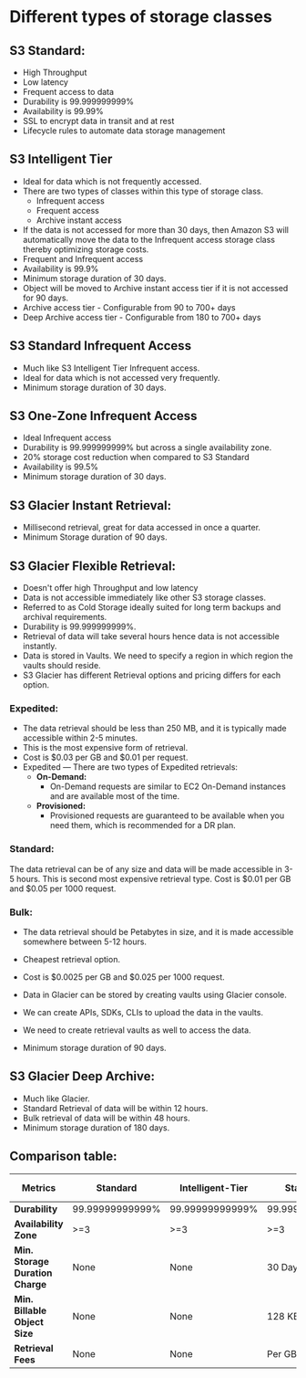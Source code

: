 # Different types of storage classes

## S3 Standard:
  - High Throughput
  - Low latency
  - Frequent access to data
  - Durability is 99.999999999%
  - Availability is 99.99%
  - SSL to encrypt data in transit and at rest
  - Lifecycle rules to automate data storage management

## S3 Intelligent Tier
  - Ideal for data which is not frequently accessed.
  - There are two types of classes within this type of storage class.
    - Infrequent access
    - Frequent access
    - Archive instant access
  - If the data is not accessed for more than 30 days, then Amazon S3 will automatically
    move the data to the Infrequent access storage class thereby optimizing storage costs.
  - Frequent and Infrequent access
  - Availability is 99.9%
  - Minimum storage duration of 30 days.
  - Object will be moved to Archive instant access tier if it is not accessed for 90 days.
  - Archive access tier - Configurable from 90 to 700+ days
  - Deep Archive access tier - Configurable from 180 to 700+ days

## S3 Standard Infrequent Access
  - Much like S3 Intelligent Tier Infrequent access.
  - Ideal for data which is not accessed very frequently.
  - Minimum storage duration of 30 days.

## S3 One-Zone Infrequent Access
  - Ideal Infrequent access
  - Durability is 99.999999999% but across a single availability zone.
  - 20% storage cost reduction when compared to S3 Standard
  - Availability is 99.5%
  - Minimum storage duration of 30 days.

## S3 Glacier Instant Retrieval:
  - Millisecond retrieval, great for data accessed in once a quarter.
  - Minimum Storage duration of 90 days.

## S3 Glacier Flexible Retrieval:
  - Doesn't offer high Throughput and low latency
  - Data is not accessible immediately like other S3 storage classes.
  - Referred to as Cold Storage ideally suited for long term backups and archival requirements.
  - Durability is 99.999999999%.
  - Retrieval of data will take several hours hence data is not accessible instantly.
  - Data is stored in Vaults. We need to specify a region in which region the vaults should reside.
  - S3 Glacier has different Retrieval options and pricing differs for each option.
### Expedited: 
- The data retrieval should be less than 250 MB, and it is typically made accessible within 2-5 minutes. 
- This is the most expensive form of retrieval. 
- Cost is $0.03 per GB and $0.01 per request. 
- Expedited — There are two types of Expedited retrievals: 
  - **On-Demand:**
    - On-Demand requests are similar to EC2 On-Demand instances and are available most of the time.
  - **Provisioned:**
    - Provisioned requests are guaranteed to be available when you need them, which is recommended for a DR plan.
    
### Standard:  
The data retrieval can be of any size and data will be made accessible in 3-5 hours. 
This is second most expensive retrieval type. Cost is $0.01 per GB and $0.05 per 1000 request.

### Bulk:      
- The data retrieval should be Petabytes in size, and it is made accessible somewhere between 5-12 hours. 
- Cheapest retrieval option. 
- Cost is $0.0025 per GB and $0.025 per 1000 request.

- Data in Glacier can be stored by creating vaults using Glacier console.
- We can create APIs, SDKs, CLIs to upload the data in the vaults.
- We need to create retrieval vaults as well to access the data.
- Minimum storage duration of 90 days.

## S3 Glacier Deep Archive:
  - Much like Glacier.
  - Standard Retrieval of data will be within 12 hours.
  - Bulk retrieval of data will be within 48 hours.
  - Minimum storage duration of 180 days.

## Comparison table:

| **Metrics**                      | **Standard**    | **Intelligent-Tier** | **Standard IA**  | **One Zone-IA**  | **Glacier Instant Retrieval** | **Glacier Flexible Retrieval** | **Glacier Deep Archive** |
|----------------------------------|-----------------|----------------------|------------------|------------------|-------------------------------|--------------------------------|--------------------------|
| **Durability**                   | 99.99999999999% | 99.99999999999%      | 99.99999999999%  | 99.99999999999%  | 99.99999999999%               | 99.99999999999%                | 99.99999999999%          | 
| **Availability Zone**            | >=3             | >=3                  | >=3              | 1                | >=3                           | >=3                            | >=3                      | 
| **Min. Storage Duration Charge** | None            | None                 | 30 Days          | 30 Days          | 90 Days                       | 90 Days                        | 180 Days                 |
| **Min. Billable Object Size**    | None            | None                 | 128 KB           | 128 KB           | 128 KB                        | 40 KB                          | 40KB                     |
| **Retrieval Fees**               | None            | None                 | Per GB Retrieved | Per GB Retrieved | Per GB Retrieved              | Per GB Retrieved               | Per GB Retrieved         | 